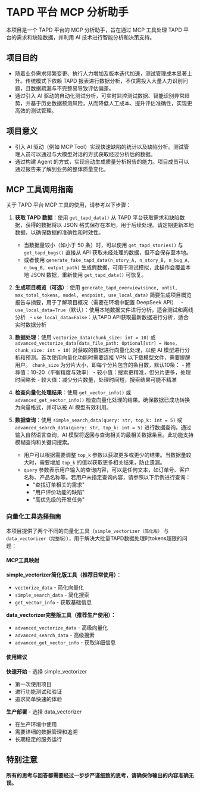 # TAPD 平台 MCP 分析助手

本项目是一个 TAPD 平台的 MCP 分析助手，旨在通过 MCP 工具处理 TAPD 平台的需求和缺陷数据，并利用 AI 技术进行智能分析和决策支持。

## 项目目的

- 随着业务需求频繁变更、执行人力增加及版本迭代加速，测试管理成本显著上升。传统模式下依赖 TAPD 报表进行数据分析，不仅需投入大量人力识别问题，且数据疏漏与不完整易导致评估偏差。
- 通过引入 AI 驱动的自动化测试分析，可实时监控测试数据、智能识别异常趋势，并基于历史数据预测风险，从而降低人工成本、提升评估准确性，实现更高效的测试管理。

## 项目意义

- 引入 AI 驱动（例如 MCP Tool）实现快速缺陷的统计以及缺陷分析。测试管理人员可以通过与大模型对话的方式获取经过分析后的数据。
- 通过构建 Agent 的方式，实现自动生成质量分析报告的能力。项目成员可以通过报告来了解到业务的整体质量变化。

## MCP 工具调用指南

关于 TAPD 平台 MCP 工具的使用，请参考以下步骤：

1. **获取 TAPD 数据**：使用 `get_tapd_data()` 从 TAPD 平台获取需求和缺陷数据，获得的数据将以 JSON 格式保存在本地，用于后续处理。请定期更新本地数据，以确保数据的准确性和时效性。
	- 当数据量较小（如小于 50 条）时，可以使用 `get_tapd_stories()` 与 `get_tapd_bugs()` 直接从 API 获取未经处理的数据，但不会保存至本地。
	- 或者使用 `generate_fake_tapd_data(n_story_A, n_story_B, n_bug_A, n_bug_B, output_path)` 生成假数据，可用于测试模拟，此操作会覆盖本地 JSON 数据，重新使用 `get_tapd_data()` 可恢复。

2. **生成项目概览（可选）**：使用 `generate_tapd_overview(since, until, max_total_tokens, model, endpoint, use_local_data)` 简要生成项目概览报告与摘要，用于了解项目概况（需要在环境中配置 DeepSeek API）
	  - `use_local_data=True`（默认）：使用本地数据文件进行分析，适合测试和离线分析
	  - `use_local_data=False`：从TAPD API获取最新数据进行分析，适合实时数据分析

3. **数据处理**：使用 `vectorize_data(chunk_size: int = 10)` 或 `advanced_vectorize_data(data_file_path: Optional[str] = None, chunk_size: int = 10)` 对获取的数据进行向量化处理，以便 AI 模型进行分析和预测。首次使用向量化功能时需要连接 VPN 以下载模型文件，需要提醒用户。
	`chunk_size` 为分片大小，即每个分片包含的条目数，默认10条：
		- 推荐值：10-20（平衡精度与效率）
		- 较小值：搜索更精准，但分片更多，处理时间略长
		- 较大值：减少分片数量，处理时间短，搜索结果可能不精准

4. **检查向量化处理结果**：使用 `get_vector_info()` 或 `advanced_get_vector_info()` 检查向量化处理的结果。确保数据已成功转换为向量格式，并可以被 AI 模型有效利用。

5. **数据查询**：使用 `simple_search_data(query: str, top_k: int = 5)` 或 `advanced_search_data(query: str, top_k: int = 5)` 进行数据查询。通过输入自然语言查询，AI 模型将返回与查询相关的最相关数据条目。此功能支持模糊查询和关键词搜索。
	- 用户可以根据需要调整 `top_k` 参数以获取更多或更少的结果。当数据量较大时，需要增加 `top_k` 的值以获取更多相关结果，防止遗漏。
	- `query` 参数表示用户输入的查询内容，可以是任何文本，如订单号、客户名称、产品名称等。若用户未指定查询内容，请参照以下示例进行查询：
		- "查找订单相关的需求"
		- "用户评价功能的缺陷"
		- "高优先级的开发任务"

### 向量化工具选择指南

本项目提供了两个不同的向量化工具（`simple_vectorizer（简化版）` 与 `data_vectorizer（完整版）`），用于解决大批量TAPD数据处理时tokens超限的问题：

#### MCP工具映射

**simple_vectorizer简化版工具（推荐日常使用）：**

* `vectorize_data` - 简化向量化
* `simple_search_data` - 简化搜索
* `get_vector_info` - 获取基础信息

**data_vectorizer完整版工具（推荐生产使用）：**

* `advanced_vectorize_data` - 高级向量化
* `advanced_search_data` - 高级搜索
* `advanced_get_vector_info` - 获取详细信息

#### 使用建议

**快速开始** - 选择 simple_vectorizer

* 第一次使用项目
* 进行功能测试和验证
* 追求简单快速的体验

**生产部署** - 选择 data_vectorizer

* 在生产环境中使用
* 需要详细的数据管理和追溯
* 长期稳定的服务运行

## 特别注意

**所有的思考与回答都需要经过一步步严谨细致的思考，请确保你输出的内容准确无误。**